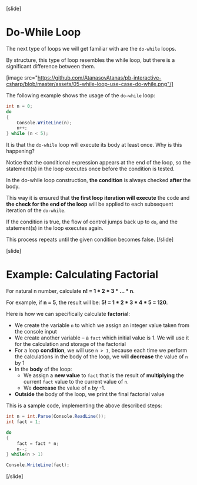 [slide]
# Do-While Loop
The next type of loops we will get familiar with are the `do-while` loops. 

By structure, this type of loop resembles the while loop, but there is a significant difference between them.

[image src="https://github.com/AtanasovAtanas/pb-interactive-csharp/blob/master/assets/05-while-loop-use-case-do-while.png"/]

The following example shows the usage of the `do-while` loop:
```cs live
int n = 0;
do 
{
    Console.WriteLine(n);
    n++;
} while (n < 5);
```
It is that the `do-while` loop will execute its body at least once. Why is this happening? 

Notice that the conditional expression appears at the end of the loop, so the statement(s) in the loop executes once before the condition is tested.

In the do-while loop construction, **the condition** is always checked **after** the body. 

This way it is ensured that **the first loop iteration will execute** the code and **the check for the end of the loop** will be applied to each subsequent iteration of the `do-while`.

If the condition is true, the flow of control jumps back up to `do`, and the statement(s) in the loop executes again. 

This process repeats until the given condition becomes false.
[/slide]

[slide]
# Example: Calculating Factorial
For natural n number, calculate **n! = 1 * 2 * 3 * … * n**. 

For example, if **n = 5**, the result will be: **5! = 1 * 2 * 3 * 4 * 5 = 120**.

Here is how we can specifically calculate **factorial**:
- We create the variable `n` to which we assign an integer value taken from the console input
- We create another variable – a `fact` which initial value is 1. We will use it for the calculation and storage of the factorial
- For a loop **condition**, we will use `n > 1`, because each time we perform the calculations in the body of the loop, we will **decrease** the value of `n` by 1
- In the **body** of the loop:
    - We assign a **new value** to `fact` that is the result of **multiplying** the current `fact` value to the current value of `n`.
    - We **decrease** the value of `n` by -1.
- **Outside** the body of the loop, we print the final factorial value

This is a sample code, implementing the above described steps:
```cs
int n = int.Parse(Console.ReadLine());
int fact = 1;

do
{
    fact = fact * n;
    n--;
} while(n > 1)

Console.WriteLine(fact);
```
[/slide]